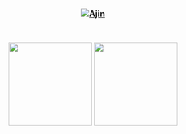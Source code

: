 ### <div align="center">[![Ajin](https://readme-typing-svg.herokuapp.com?font=JetBrains+Mono&weight=700&size=30&duration=2000&pause=10000&color=BBBBBB&center=true&vCenter=true&width=280&lines=Hello,+I'm+Ajin)](https://xwj1024.github.io)</div>

<p align="center">
    <img src="https://img.shields.io/github/stars/xwj1024?color=green" alt=""/>
    <img src="https://img.shields.io/github/followers/xwj1024?color=green" alt=""/>
</p>
<p align="center">
    <img src="https://github-readme-stats.vercel.app/api?username=xwj1024&count_private=true&theme=merko&show_icons=true" height="165" alt=""/>
    <img src="https://github-readme-stats.vercel.app/api/top-langs/?username=xwj1024&theme=merko&show_icons=true" height="165" alt=""/>
</p>